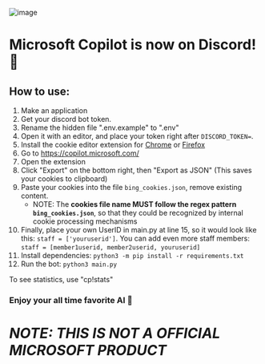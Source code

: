 ![image](https://upload.wikimedia.org/wikipedia/commons/thumb/2/2a/Microsoft_365_Copilot_Icon.svg/240px-Microsoft_365_Copilot_Icon.svg.png)
# Microsoft Copilot is now on Discord! 🤖
## How to use:
1. Make an application
2. Get your discord bot token.
3. Rename the hidden file ".env.example" to ".env"
4. Open it with an editor, and place your token right after `DISCORD_TOKEN=`.
5. Install the cookie editor extension for [Chrome](https://chrome.google.com/webstore/detail/cookie-editor/hlkenndednhfkekhgcdicdfddnkalmdm) or [Firefox](https://addons.mozilla.org/en-US/firefox/addon/cookie-editor/)
6. Go to https://copilot.microsoft.com/
7. Open the extension
8. Click "Export" on the bottom right, then "Export as JSON" (This saves your cookies to clipboard)
9. Paste your cookies into the file `bing_cookies.json`, remove existing content.
   - NOTE: The **cookies file name MUST follow the regex pattern `bing_cookies.json`**, so that they could be recognized by internal cookie processing mechanisms
10. Finally, place your own UserID in main.py at line 15, so it would look like this: `staff = ['youruserid']`. You can add even more staff members: `staff = [member1userid, member2userid, youruserid]`
11. Install dependencies: `python3 -m pip install -r requirements.txt`
12. Run the bot: `python3 main.py`

To see statistics, use "cp!stats"
### Enjoy your all time favorite AI 👑
# _**NOTE: THIS IS NOT A OFFICIAL MICROSOFT PRODUCT**_
